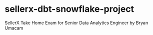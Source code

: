 # sellerx-dbt-snowflake-project
SellerX Take Home Exam for Senior Data Analytics Engineer by Bryan Umacam
